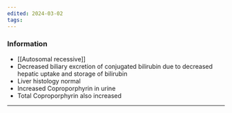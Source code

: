 ```yaml
---
edited: 2024-03-02
tags:
---
```

### Information
- [[Autosomal recessive]]
- Decreased biliary excretion of conjugated bilirubin due to decreased hepatic uptake and storage of bilirubin
- Liver histology normal
- Increased Coproporphyrin in urine
- Total Coproporphyrin also increased 

---
